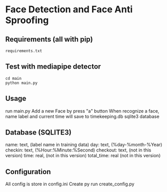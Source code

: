 # Face Detection and Face Anti Sproofing

## Requirements (all with pip)
```
requirements.txt
```

## Test with mediapipe detector
```
cd main
python main.py
```

## Usage
run main.py
Add a new Face by press "a" button
When recognize a face, name label and current time will save to timekeeping.db sqlite3 database

## Database (SQLITE3)
name: text,			(label name in training data)
day: text,			(%day-%month-%Year)
checkin: text,		(%Hour:%Minute:%Second)
checkout: text,		(not in this version)
time: real,			(not in this version)
total_time: real	(not in this version)

## Configuration
All config is store in config.ini
Create py run create_config.py
